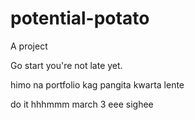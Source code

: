 # potential-potato
A project

Go start you're not late yet.

himo na portfolio kag pangita kwarta lente

do it
 hhhmmm march 3 eee
 sighee
<!-- I will start today freelancing and VA help me

help me help me helpppp

mashed potato
heyy

hello. s
